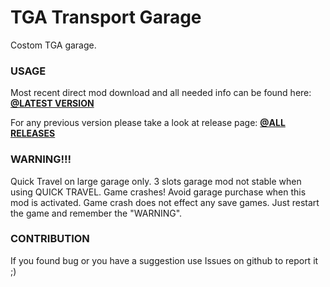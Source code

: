 # TGA Transport Garage

Costom TGA garage.

### USAGE

Most recent direct mod download and all needed info can be found here: **[@LATEST VERSION](../../releases/latest)**

For any previous version please take a look at release page: **[@ALL RELEASES](../../releases)**


### WARNING!!!
Quick Travel on large garage only. 3 slots garage mod not stable when using QUICK TRAVEL. Game crashes! Avoid garage purchase when this mod is activated.
Game crash does not effect any save games. Just restart the game and remember the "WARNING".

### CONTRIBUTION

If you found bug or you have a suggestion use Issues on github to report it ;)


